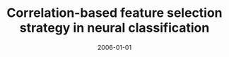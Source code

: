---
# Documentation: https://wowchemy.com/docs/managing-content/

title: Correlation-based feature selection strategy in neural classification
subtitle: ''
summary: ''
authors:
- Krzysztof Michalak
- kwasnicka
tags: []
categories: []
date: '2006-01-01'
lastmod: 2022-10-07T05:00:29Z
featured: false
draft: false

# Featured image
# To use, add an image named `featured.jpg/png` to your page's folder.
# Focal points: Smart, Center, TopLeft, Top, TopRight, Left, Right, BottomLeft, Bottom, BottomRight.
image:
  caption: ''
  focal_point: ''
  preview_only: false

# Projects (optional).
#   Associate this post with one or more of your projects.
#   Simply enter your project's folder or file name without extension.
#   E.g. `projects = ["internal-project"]` references `content/project/deep-learning/index.md`.
#   Otherwise, set `projects = []`.
projects: []
publishDate: '2022-10-07T05:00:28.693880Z'
publication_types:
- '1'
abstract: ''
publication: '*Sixth International Conference on Intelligent Systems Design and Applications.
  ISDA 2006, Jinan, China, 16-18 October 2006. Vol. 1*'
doi: 10.1109/ISDA.2006.128
---